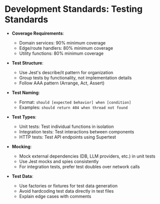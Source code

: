 # Development Standards: Testing Standards

- **Coverage Requirements**:
  - Domain services: 90% minimum coverage
  - Edge/route handlers: 80% minimum coverage
  - Utility functions: 80% minimum coverage

- **Test Structure**:
  - Use Jest's describe/it pattern for organization
  - Group tests by functionality, not implementation details
  - Follow AAA pattern (Arrange, Act, Assert)

- **Test Naming**:
  - Format: `should [expected behavior] when [condition]`
  - Examples: `should return 404 when thread not found`

- **Test Types**:
  - Unit tests: Test individual functions in isolation
  - Integration tests: Test interactions between components
  - HTTP tests: Test API endpoints using Supertest

- **Mocking**:
  - Mock external dependencies (DB, LLM providers, etc.) in unit tests
  - Use Jest mocks and spies consistently
  - For integration tests, prefer test doubles over network calls

- **Test Data**:
  - Use factories or fixtures for test data generation
  - Avoid hardcoding test data directly in test files
  - Explain edge cases with comments
